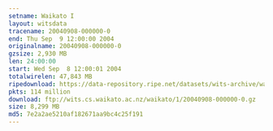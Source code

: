 ```yaml
---
setname: Waikato I
layout: witsdata
tracename: 20040908-000000-0
end: Thu Sep  9 12:00:00 2004
originalname: 20040908-000000-0
gzsize: 2,930 MB
len: 24:00:00
start: Wed Sep  8 12:00:01 2004
totalwirelen: 47,843 MB
ripedownload: https://data-repository.ripe.net/datasets/wits-archive/waikato/1/20040908-000000-0.gz
pkts: 114 million
download: ftp://wits.cs.waikato.ac.nz/waikato/1/20040908-000000-0.gz
size: 8,299 MB
md5: 7e2a2ae5210af182671aa9bc4c25f191
---
```

